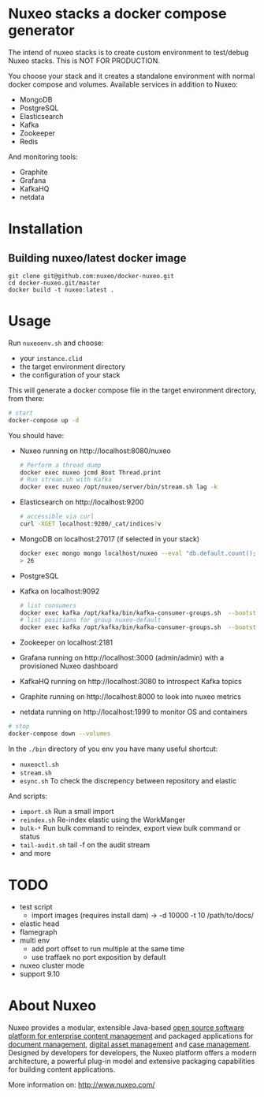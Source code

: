 # Nuxeo stacks a docker compose generator

The intend of nuxeo stacks is to create custom environment to test/debug Nuxeo stacks.
This is NOT FOR PRODUCTION.

You choose your stack and it creates a standalone environment with normal docker compose and volumes.
Available services in addition to Nuxeo:

- MongoDB
- PostgreSQL
- Elasticsearch
- Kafka
- Zookeeper
- Redis

And monitoring tools:

- Graphite
- Grafana
- KafkaHQ
- netdata

# Installation

## Building nuxeo/latest docker image

```
git clone git@github.com:nuxeo/docker-nuxeo.git
cd docker-nuxeo.git/master
docker build -t nuxeo:latest .
```

# Usage

Run `nuxeoenv.sh` and choose:
- your `instance.clid`
- the target environment directory
- the configuration of your stack

This will generate a docker compose file in the target environment directory, 
from there:

```bash
# start
docker-compose up -d
```

You should have:
- Nuxeo running on http://localhost:8080/nuxeo

  ```bash
  # Perform a thread dump
  docker exec nuxeo jcmd Boot Thread.print
  # Run stream.sh with Kafka
  docker exec nuxeo /opt/nuxeo/server/bin/stream.sh lag -k
  ```


- Elasticsearch on http://localhost:9200

  ```bash
  # accessible via curl
  curl -XGET localhost:9200/_cat/indices?v
  ```
  
- MongoDB on localhost:27017 (if selected in your stack)
  
  ```bash
  docker exec mongo mongo localhost/nuxeo --eval "db.default.count();"
  > 26
  ```
  
- PostgreSQL

- Kafka on localhost:9092
  
  ```bash
  # list consumers
  docker exec kafka /opt/kafka/bin/kafka-consumer-groups.sh  --bootstrap-server localhost:9092 --list
  # list positions for group nuxeo-default
  docker exec kafka /opt/kafka/bin/kafka-consumer-groups.sh  --bootstrap-server localhost:9092  --describe --group nuxeo-default
  ```
  
- Zookeeper on localhost:2181

- Grafana running on http://localhost:3000 (admin/admin) with a provisioned Nuxeo dashboard

- KafkaHQ running on http://localhost:3080 to introspect Kafka topics

- Graphite running on http://localhost:8000 to look into nuxeo metrics 

- netdata running on http://localhost:1999 to monitor OS and containers


```bash
# stop
docker-compose down --volumes
```

In the `./bin` directory of you env you have many useful shortcut:
- `nuxeoctl.sh`
- `stream.sh`
- `esync.sh` To check the discrepency between repository and elastic


And scripts:
- `import.sh` Run a small import
- `reindex.sh` Re-index elastic using the WorkManger
- `bulk-*` Run bulk command to reindex, export view bulk command or status
- `tail-audit.sh` tail -f on the audit stream
- and more

# TODO

- test script
  - import images (requires install dam) -> -d 10000 -t 10 /path/to/docs/
- elastic head
- flamegraph
- multi env
  - add port offset to run multiple at the same time
  - use traffaek no port exposition by default
- nuxeo cluster mode
- support 9.10

# About Nuxeo

Nuxeo provides a modular, extensible Java-based
[open source software platform for enterprise content management](http://www.nuxeo.com/en/products/ep)
and packaged applications for
[document management](http://www.nuxeo.com/en/products/document-management),
[digital asset management](http://www.nuxeo.com/en/products/dam) and
[case management](http://www.nuxeo.com/en/products/case-management). Designed
by developers for developers, the Nuxeo platform offers a modern
architecture, a powerful plug-in model and extensive packaging
capabilities for building content applications.

More information on: <http://www.nuxeo.com/>
